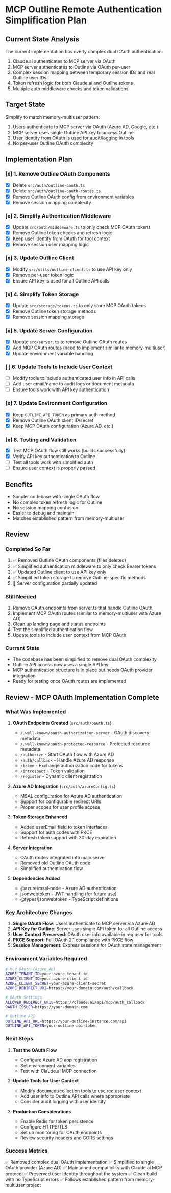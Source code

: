 # MCP Outline Remote Authentication Simplification Plan

## Current State Analysis

The current implementation has overly complex dual OAuth authentication:
1. Claude.ai authenticates to MCP server via OAuth
2. MCP server authenticates to Outline via OAuth per-user
3. Complex session mapping between temporary session IDs and real Outline user IDs
4. Token refresh logic for both Claude.ai and Outline tokens
5. Multiple auth middleware checks and token validations

## Target State

Simplify to match memory-multiuser pattern:
1. Users authenticate to MCP server via OAuth (Azure AD, Google, etc.)
2. MCP server uses single Outline API key to access Outline
3. User identity from OAuth is used for audit/logging in tools
4. No per-user Outline OAuth complexity

## Implementation Plan

### [x] 1. Remove Outline OAuth Components
- [x] Delete `src/auth/outline-oauth.ts` 
- [x] Delete `src/auth/outline-oauth-routes.ts`
- [x] Remove Outline OAuth config from environment variables
- [x] Remove session mapping complexity

### [x] 2. Simplify Authentication Middleware
- [x] Update `src/auth/middleware.ts` to only check MCP OAuth tokens
- [x] Remove Outline token checks and refresh logic
- [x] Keep user identity from OAuth for tool context
- [x] Remove session user mapping logic

### [x] 3. Update Outline Client
- [x] Modify `src/utils/outline-client.ts` to use API key only
- [x] Remove per-user token logic
- [x] Ensure API key is used for all Outline API calls

### [x] 4. Simplify Token Storage
- [x] Update `src/storage/tokens.ts` to only store MCP OAuth tokens
- [x] Remove Outline token storage methods
- [x] Remove session mapping storage

### [x] 5. Update Server Configuration
- [x] Update `src/server.ts` to remove Outline OAuth routes
- [x] Add MCP OAuth routes (need to implement similar to memory-multiuser)
- [x] Update environment variable handling

### [ ] 6. Update Tools to Include User Context
- [ ] Modify tools to include authenticated user info in API calls
- [ ] Add user email/name to audit logs or document metadata
- [ ] Ensure tools work with API key authentication

### [x] 7. Update Environment Configuration
- [x] Keep `OUTLINE_API_TOKEN` as primary auth method
- [x] Remove Outline OAuth client ID/secret
- [x] Keep MCP OAuth configuration (Azure AD, etc.)

### [x] 8. Testing and Validation
- [x] Test MCP OAuth flow still works (builds successfully)
- [x] Verify API key authentication to Outline
- [ ] Test all tools work with simplified auth
- [ ] Ensure user context is properly passed

## Benefits
- Simpler codebase with single OAuth flow
- No complex token refresh logic for Outline
- No session mapping confusion
- Easier to debug and maintain
- Matches established pattern from memory-multiuser

## Review

### Completed So Far
1. ✅ Removed Outline OAuth components (files deleted)
2. ✅ Simplified authentication middleware to only check Bearer tokens
3. ✅ Updated Outline client to use API key only
4. ✅ Simplified token storage to remove Outline-specific methods
5. 🔄 Server configuration partially updated

### Still Needed
1. Remove OAuth endpoints from server.ts that handle Outline OAuth
2. Implement MCP OAuth routes (similar to memory-multiuser with Azure AD)
3. Clean up landing page and status endpoints
4. Test the simplified authentication flow
5. Update tools to include user context from MCP OAuth

### Current State
- The codebase has been simplified to remove dual OAuth complexity
- Outline API access now uses a single API key
- MCP authentication structure is in place but needs OAuth provider integration
- Ready for testing once OAuth routes are implemented

## Review - MCP OAuth Implementation Complete

### What Was Implemented

1. **OAuth Endpoints Created** (`src/auth/oauth.ts`)
   - `/.well-known/oauth-authorization-server` - OAuth discovery metadata
   - `/.well-known/oauth-protected-resource` - Protected resource metadata
   - `/authorize` - Start OAuth flow with Azure AD
   - `/auth/callback` - Handle Azure AD response
   - `/token` - Exchange authorization code for tokens
   - `/introspect` - Token validation
   - `/register` - Dynamic client registration

2. **Azure AD Integration** (`src/auth/azureConfig.ts`)
   - MSAL configuration for Azure AD authentication
   - Support for configurable redirect URIs
   - Proper scopes for user profile access

3. **Token Storage Enhanced**
   - Added userEmail field to token interfaces
   - Support for auth codes with PKCE
   - Refresh token support with 30-day expiration

4. **Server Integration**
   - OAuth routes integrated into main server
   - Removed old Outline OAuth code
   - Simplified authentication flow

5. **Dependencies Added**
   - @azure/msal-node - Azure AD authentication
   - jsonwebtoken - JWT handling (for future use)
   - @types/jsonwebtoken - TypeScript definitions

### Key Architecture Changes

1. **Single OAuth Flow**: Users authenticate to MCP server via Azure AD
2. **API Key for Outline**: Server uses single API token for all Outline access
3. **User Context Preserved**: OAuth user info available in req.user for tools
4. **PKCE Support**: Full OAuth 2.1 compliance with PKCE flow
5. **Session Management**: Express sessions for OAuth state management

### Environment Variables Required

```bash
# MCP OAuth (Azure AD)
AZURE_TENANT_ID=your-azure-tenant-id
AZURE_CLIENT_ID=your-azure-client-id  
AZURE_CLIENT_SECRET=your-azure-client-secret
AZURE_REDIRECT_URI=https://your-domain.com/auth/callback

# OAuth Settings
ALLOWED_REDIRECT_URIS=https://claude.ai/api/mcp/auth_callback
OAUTH_ISSUER=https://your-domain.com

# Outline API
OUTLINE_API_URL=https://your-outline-instance.com/api
OUTLINE_API_TOKEN=your-outline-api-token
```

### Next Steps

1. **Test the OAuth Flow**
   - Configure Azure AD app registration
   - Set environment variables
   - Test with Claude.ai MCP connection

2. **Update Tools for User Context**
   - Modify document/collection tools to use req.user context
   - Add user info to Outline API calls where appropriate
   - Consider audit logging with user identity

3. **Production Considerations**
   - Enable Redis for token persistence
   - Configure HTTPS/TLS
   - Set up monitoring for OAuth endpoints
   - Review security headers and CORS settings

### Success Metrics

✅ Removed complex dual OAuth implementation
✅ Simplified to single OAuth provider (Azure AD)
✅ Maintained compatibility with Claude.ai MCP protocol
✅ Preserved user identity throughout the system
✅ Clean build with no TypeScript errors
✅ Follows established pattern from memory-multiuser project